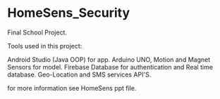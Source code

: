 # HomeSens_Security
 Final School Project.
 
 Tools used in this project:

 Android Studio (Java OOP) for app.
 Arduino UNO, Motion and Magnet Sensors for model.
 Firebase Database for authentication and Real time database.
 Geo-Location and SMS services API'S.
 
 for more information see HomeSens ppt file.
